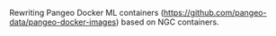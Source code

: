 Rewriting Pangeo Docker ML containers (https://github.com/pangeo-data/pangeo-docker-images) based on NGC containers.
